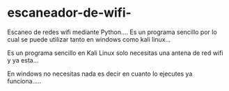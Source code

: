 # escaneador-de-wifi-
Escaneo de redes wifi mediante Python....   Es un programa sencillo por lo cual se puede utilizar tanto en windows como kali linux...

Es un programa sencillo en Kali Linux solo necesitas una antena de red wifi y ya esta...

En windows no necesitas nada es decir en cuanto lo ejecutes ya funciona.....
